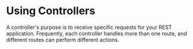# Using Controllers

A controller's purpose is to receive specific requests for your REST application. Frequently, each controller handles more than one route, and different routes can perform different actions.

